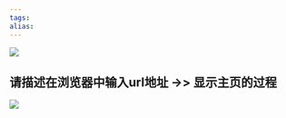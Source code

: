 ```yaml
---
tags: 
alias:
---
```

![](https://img-blog.csdnimg.cn/img_convert/75e86e7aa50933ef10984959c67be1ec.png)



## 请描述在浏览器中输入url地址 ->> 显示主页的过程
![](https://img-blog.csdnimg.cn/img_convert/bc9ea71542493f50dd58a3252114f35d.png)

